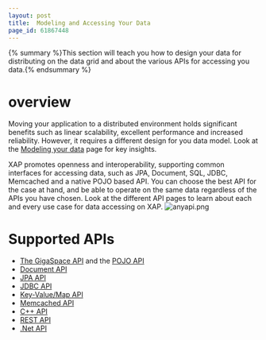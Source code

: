 ```yaml
---
layout: post
title:  Modeling and Accessing Your Data
page_id: 61867448
---
```


{% summary %}This section will teach you how to design your data for distributing on the data grid and about the various APIs for accessing you data.{% endsummary %}

# overview

Moving your application to a distributed environment holds significant benefits such as linear scalability, excellent performance and increased reliability. However, it requires a different design for you data model. Look at the [Modeling your data](/xap96/modeling-your-data.html) page for key insights.

XAP promotes openness and interoperability, supporting common interfaces for accessing data, such as JPA, Document, SQL, JDBC, Memcached and a native POJO based API. You can choose the best API for the case at hand, and be able to operate on the same data regardless of the APIs you have chosen. Look at the different API pages to learn about each and every use case for data accessing on XAP.
![anyapi.png](/attachment_files/anyapi.png)

# Supported APIs

- [The GigaSpace API](/xap96/the-gigaspace-interface.html) and the [POJO API](/xap96/pojo-support.html)
- [Document API](/xap96/document-api.html)
- [JPA API](/xap96/jpa-api.html)
- [JDBC API](/xap96/jdbc-driver.html)
- [Key-Value/Map API](/xap96/map-api.html)
- [Memcached API](/xap96/memcached-api.html)
- [C++ API](/xap96/xap-cpp.html)
- [REST API](/xap96/rest-api.html)
- [.Net API](/xap97net/index.html)
